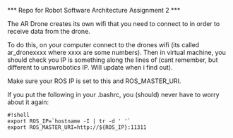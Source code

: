 *** Repo for Robot Software Architecture Assignment 2 ***

The AR Drone creates its own wifi that you need to connect to in order to receive data from the drone.

To do this, on your computer connect to the drones wifi (its called ar_dronexxxx where xxxx are some numbers).
Then in virtual machine, you should check you IP is something along the lines of (cant remember, but different to unswrobotics IP. Will update when i find out).

Make sure your ROS IP is set to this and ROS_MASTER_URI.

If you put the following in your .bashrc, you (should) never have to worry about it again:


```
#!shell
export ROS_IP=`hostname -I | tr -d ' '`
export ROS_MASTER_URI=http://${ROS_IP}:11311

```